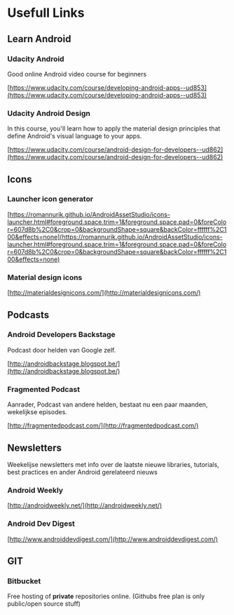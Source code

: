 # Usefull Links #

## Learn Android ##

### Udacity Android ###

Good online Android video course for beginners 

[https://www.udacity.com/course/developing-android-apps--ud853](https://www.udacity.com/course/developing-android-apps--ud853)

### Udacity Android Design ###

In this course, you'll learn how to apply the material design principles that define Android's visual language to your apps.

[https://www.udacity.com/course/android-design-for-developers--ud862](https://www.udacity.com/course/android-design-for-developers--ud862)

## Icons ##

### Launcher icon generator ##

[https://romannurik.github.io/AndroidAssetStudio/icons-launcher.html#foreground.space.trim=1&foreground.space.pad=0&foreColor=607d8b%2C0&crop=0&backgroundShape=square&backColor=ffffff%2C100&effects=none](https://romannurik.github.io/AndroidAssetStudio/icons-launcher.html#foreground.space.trim=1&foreground.space.pad=0&foreColor=607d8b%2C0&crop=0&backgroundShape=square&backColor=ffffff%2C100&effects=none)

### Material design icons ##

[http://materialdesignicons.com/](http://materialdesignicons.com/)


## Podcasts ##

### Android Developers Backstage ###

Podcast door helden van Google zelf. 

[http://androidbackstage.blogspot.be/](http://androidbackstage.blogspot.be/)

### Fragmented Podcast ###

Aanrader, Podcast van andere helden, bestaat nu een paar maanden, wekelijkse episodes.

[http://fragmentedpodcast.com/](http://fragmentedpodcast.com/)


## Newsletters ##

Weekelijse newsletters met info over de laatste nieuwe libraries, tutorials, best practices en ander Android gerelateerd nieuws

### Android Weekly ###

[http://androidweekly.net/](http://androidweekly.net/)

### Android Dev Digest ###

[http://www.androiddevdigest.com/](http://www.androiddevdigest.com/)

## GIT ##

### Bitbucket ###

Free hosting of **private** repositories online. (Githubs free plan is only public/open source stuff)